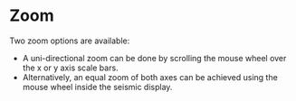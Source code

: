# Zoom

Two zoom options are available:

* A uni-directional zoom can be done by scrolling the mouse wheel over the x or y axis scale bars.
* Alternatively, an equal zoom of both axes can be achieved using the mouse wheel inside the seismic display.

